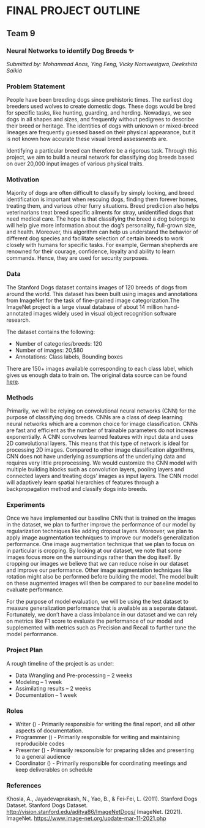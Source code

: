 # FINAL PROJECT OUTLINE

## Team 9

### Neural Networks to identify Dog Breeds :sparkles:

*Submitted by: Mohammad Anas, Ying Feng, Vicky Nomwesigwa, Deekshita Saikia*

### Problem Statement

People have been breeding dogs since prehistoric times. The earliest dog breeders used wolves to create domestic dogs. These dogs would be bred for specific tasks, like hunting, guarding, and herding. Nowadays, we see dogs in all shapes and sizes, and frequently without pedigrees to describe their breed or heritage. The identities of dogs with unknown or mixed-breed lineages are frequently guessed based on their physical appearance, but it is not known how accurate these visual breed assessments are.

Identifying a particular breed can therefore be a rigorous task. Through this project, we aim to build a neural network for classifying dog breeds based on over 20,000 input images of various physical traits.

### Motivation

Majority of dogs are often difficult to classify by simply looking, and breed identification is important when rescuing dogs, finding them forever homes, treating them, and various other furry situations. Breed prediction also helps veterinarians treat breed specific ailments for stray, unidentified dogs that need medical care. The hope is that classifying the breed a dog belongs to will help give more information about the dog’s personality, full-grown size, and health. Moreover, this algorithm can help us understand the behavior of different dog species and facilitate selection of certain breeds to work closely with humans for specific tasks. For example, German shepherds are renowned for their courage, confidence, loyalty and ability to learn commands. Hence, they are used for security purposes.

### Data

The Stanford Dogs dataset contains images of 120 breeds of dogs from around the world. This dataset has been built using images and annotations from ImageNet for the task of fine-grained image categorization.The ImageNet project is a large visual database of about 14 million hand-annotated images widely used in visual object recognition software research. 

The dataset contains the following:
* Number of categories/breeds: 120
* Number of images: 20,580
* Annotations: Class labels, Bounding boxes

There are 150+ images available corresponding to each class label, which gives us enough data to train on. The original data source can be found [here](http://vision.stanford.edu/aditya86/ImageNetDogs/). 

### Methods

Primarily, we will be relying on convolutional neural networks (CNN) for the purpose of classifying dog breeds. CNNs are a class of deep learning neural networks which are a common choice for image classification. CNNs are fast and efficient as the number of trainable parameters do not increase exponentially. A CNN convolves learned features with input data and uses 2D convolutional layers. This means that this type of network is ideal for processing 2D images. Compared to other image classification algorithms, CNN does not have underlying assumptions of the underlying data and requires very little preprocessing. We would customize the CNN model with multiple building blocks such as convolution layers, pooling layers and connected layers and treating dogs’ images as input layers. The CNN model will adaptively learn spatial hierarchies of features through a backpropagation method and classify dogs into breeds.

### Experiments 

Once we have implemented our baseline CNN that is trained on the images in the dataset, we plan to further improve the performance of our model by regularization techniques like adding dropout layers. Moreover, we plan to apply image augmentation techniques to improve our model’s generalization performance. One image augmentation technique that we plan to focus on in particular is cropping. By looking at our dataset, we note that some images focus more on the surroundings rather than the dog itself. By cropping our images we believe that we can reduce noise in our dataset and improve our performance. Other image augmentation techniques like rotation might also be performed before building the model. The model built on these augmented images will then be compared to our baseline model to evaluate performance. 

For the purpose of model evaluation, we will be using the test dataset to measure generalization performance that is available as a separate dataset. Fortunately, we don’t have a class imbalance in our dataset and we can rely on metrics like F1 score to evaluate the performance of our model and supplemented with metrics such as Precision and Recall to further tune the model performance.

### Project Plan

A rough timeline of the project is as under:
* Data Wrangling and Pre-processing – 2 weeks
* Modeling – 1 week
* Assimilating results – 2 weeks
* Documentation – 1 week

### Roles 

* Writer () - Primarily responsible for writing the final report, and all other aspects of documentation.
* Programmer () - Primarily responsible for writing and maintaining reproducible codes
* Presenter () - Primarily responsible for preparing slides and presenting to a general audience
* Coordinator () - Primarily responsible for coordinating meetings and keep deliverables on schedule

### References 

Khosla, A., Jayadevaprakash, N., Yao, B., & Fei-Fei, L. (2011). Stanford Dogs Dataset. Stanford Dogs Dataset. http://vision.stanford.edu/aditya86/ImageNetDogs/
ImageNet. (2021). ImageNet. https://www.image-net.org/update-mar-11-2021.php